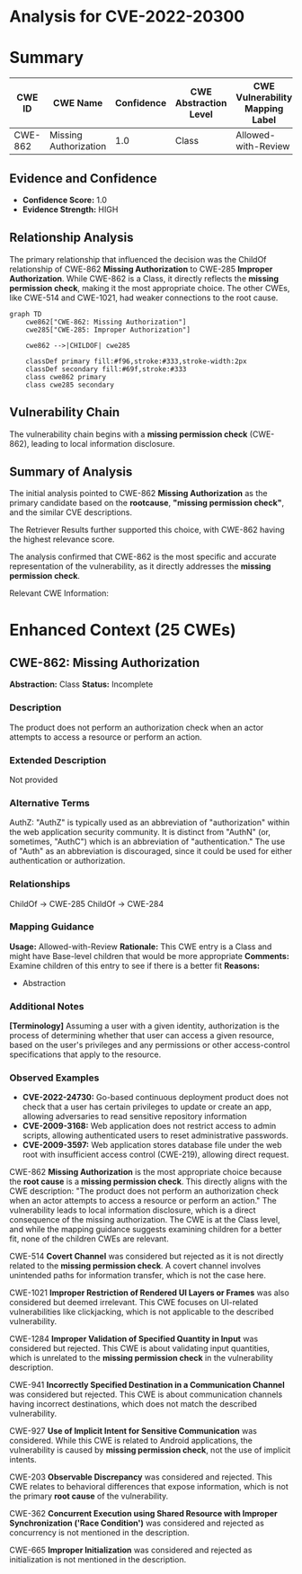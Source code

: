 # Analysis for CVE-2022-20300

# Summary

| CWE ID | CWE Name | Confidence | CWE Abstraction Level | CWE Vulnerability Mapping Label | CWE-Vulnerability Mapping Notes |
|---|---|---|---|---|---|
| CWE-862 | Missing Authorization | 1.0 | Class | Allowed-with-Review | Primary CWE |

## Evidence and Confidence

*   **Confidence Score:** 1.0
*   **Evidence Strength:** HIGH

## Relationship Analysis
The primary relationship that influenced the decision was the ChildOf relationship of CWE-862 **Missing Authorization** to CWE-285 **Improper Authorization**. While CWE-862 is a Class, it directly reflects the **missing permission check**, making it the most appropriate choice. The other CWEs, like CWE-514 and CWE-1021, had weaker connections to the root cause.

```mermaid
graph TD
    cwe862["CWE-862: Missing Authorization"]
    cwe285["CWE-285: Improper Authorization"]

    cwe862 -->|CHILDOF| cwe285

    classDef primary fill:#f96,stroke:#333,stroke-width:2px
    classDef secondary fill:#69f,stroke:#333
    class cwe862 primary
    class cwe285 secondary
```

## Vulnerability Chain
The vulnerability chain begins with a **missing permission check** (CWE-862), leading to local information disclosure.

## Summary of Analysis
The initial analysis pointed to CWE-862 **Missing Authorization** as the primary candidate based on the **rootcause**, **"missing permission check"**, and the similar CVE descriptions.

The Retriever Results further supported this choice, with CWE-862 having the highest relevance score.

The analysis confirmed that CWE-862 is the most specific and accurate representation of the vulnerability, as it directly addresses the **missing permission check**.

Relevant CWE Information:

# Enhanced Context (25 CWEs)

## CWE-862: Missing Authorization
**Abstraction:** Class
**Status:** Incomplete

### Description
The product does not perform an authorization check when an actor attempts to access a resource or perform an action.

### Extended Description
Not provided

### Alternative Terms
AuthZ: "AuthZ" is typically used as an abbreviation of "authorization" within the web application security community. It is distinct from "AuthN" (or, sometimes, "AuthC") which is an abbreviation of "authentication." The use of "Auth" as an abbreviation is discouraged, since it could be used for either authentication or authorization.

### Relationships
ChildOf -> CWE-285
ChildOf -> CWE-284

### Mapping Guidance
**Usage:** Allowed-with-Review
**Rationale:** This CWE entry is a Class and might have Base-level children that would be more appropriate
**Comments:** Examine children of this entry to see if there is a better fit
**Reasons:**
- Abstraction


### Additional Notes
**[Terminology]** Assuming a user with a given identity, authorization is the process of determining whether that user can access a given resource, based on the user's privileges and any permissions or other access-control specifications that apply to the resource.



### Observed Examples
- **CVE-2022-24730:** Go-based continuous deployment product does not check that a user has certain privileges to update or create an app, allowing adversaries to read sensitive repository information
- **CVE-2009-3168:** Web application does not restrict access to admin scripts, allowing authenticated users to reset administrative passwords.
- **CVE-2009-3597:** Web application stores database file under the web root with insufficient access control (CWE-219), allowing direct request.

CWE-862 **Missing Authorization** is the most appropriate choice because the **root cause** is a **missing permission check**. This directly aligns with the CWE description: "The product does not perform an authorization check when an actor attempts to access a resource or perform an action." The vulnerability leads to local information disclosure, which is a direct consequence of the missing authorization. The CWE is at the Class level, and while the mapping guidance suggests examining children for a better fit, none of the children CWEs are relevant.

CWE-514 **Covert Channel** was considered but rejected as it is not directly related to the **missing permission check**. A covert channel involves unintended paths for information transfer, which is not the case here.

CWE-1021 **Improper Restriction of Rendered UI Layers or Frames** was also considered but deemed irrelevant. This CWE focuses on UI-related vulnerabilities like clickjacking, which is not applicable to the described vulnerability.

CWE-1284 **Improper Validation of Specified Quantity in Input** was considered but rejected. This CWE is about validating input quantities, which is unrelated to the **missing permission check** in the vulnerability description.

CWE-941 **Incorrectly Specified Destination in a Communication Channel** was considered but rejected. This CWE is about communication channels having incorrect destinations, which does not match the described vulnerability.

CWE-927 **Use of Implicit Intent for Sensitive Communication** was considered. While this CWE is related to Android applications, the vulnerability is caused by **missing permission check**, not the use of implicit intents.

CWE-203 **Observable Discrepancy** was considered and rejected. This CWE relates to behavioral differences that expose information, which is not the primary **root cause** of the vulnerability.

CWE-362 **Concurrent Execution using Shared Resource with Improper Synchronization ('Race Condition')** was considered and rejected as concurrency is not mentioned in the description.

CWE-665 **Improper Initialization** was considered and rejected as initialization is not mentioned in the description.